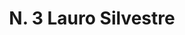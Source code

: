 ---
title: "N. 3 Lauro Silvestre"
permalink: "/edition/plant003/"
plant-name: "N. 3"
plant-number: "003"
plant-xml: "/assets/xml/plant003.xml"
plant-img1: "/assets/img/plant003_verso.jpg"
plant-img2: "/assets/img/plant003.jpg"
plant-title: "N. 3 Lauro Silvestre"
plant-wfo-link: "http://www.worldfloraonline.org/taxon/wfo-0000422887"
plant-kew-link: "http://www.plantsoftheworldonline.org/taxon/urn:lsid:ipni.org:names:326271-2"
plant-taxon-content: "Viburnum Tinus L."
layout: single-xml
---